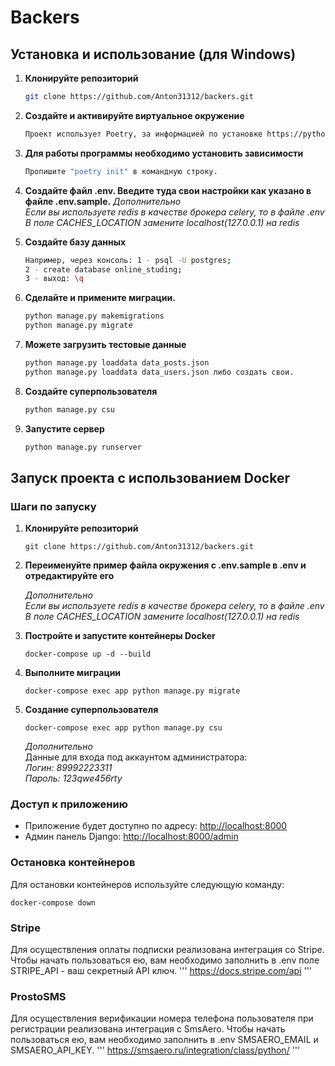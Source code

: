 # Backers

## Установка и использование (для Windows)

1. **Клонируйте репозиторий**
    ``` bash
    git clone https://github.com/Anton31312/backers.git
    ```

2. **Создайте и активируйте виртуальное окружение**
    ``` bash
    Проект использует Poetry, за информацией по установке https://pythonchik.ru/okruzhenie-i-pakety/menedzher-zavisimostey-poetry-polnyy-obzor-ot-ustanovki-do-nastroyki
    ```
3. **Для работы программы необходимо установить зависимости**
    ``` bash
    Пропишите "poetry init" в командную строку.
    ```
4. **Создайте файл .env. Введите туда свои настройки как указано в файле .env.sample.**
    *Дополнительно* \
    *Если вы используете redis в качестве брокера celery, то в файле .env* \
    *В поле CACHES_LOCATION замените localhost(127.0.0.1) на redis*
5. **Создайте базу данных** 
    ``` bash
    Например, через консоль: 1 - psql -U postgres; 
    2 - create database online_studing; 
    3 - выход: \q
    ```
6. **Сделайте и примените миграции.** 
    ``` bash
    python manage.py makemigrations 
    python manage.py migrate
    ```
7. **Можете загрузить тестовые данные**
    ``` bash
    python manage.py loaddata data_posts.json 
    python manage.py loaddata data_users.json либо создать свои.
    ```
8. **Создайте суперпользователя**
    ``` bash
    python manage.py csu
    ```
9. **Запустите сервер** 
    ``` bash
    python manage.py runserver
    ```

## Запуск проекта с использованием Docker

### Шаги по запуску

1. **Клонируйте репозиторий**
    ```
    git clone https://github.com/Anton31312/backers.git
    ```

2. **Переименуйте пример файла окружения с .env.sample в .env и отредактируйте его**

    *Дополнительно* \
    *Если вы используете redis в качестве брокера celery, то в файле .env* \
    *В поле CACHES_LOCATION замените localhost(127.0.0.1) на redis*


4. **Постройте и запустите контейнеры Docker**
    ```
    docker-compose up -d --build
    ```

5. **Выполните миграции**

   ```
   docker-compose exec app python manage.py migrate
   ```

6. **Создание суперпользователя**
    ```
    docker-compose exec app python manage.py csu
    ```
    *Дополнительно* \
    Данные для входа под аккаунтом администратора: \
    *Логин: 89992223311* \
    *Пароль: 123qwe456rty* 

### Доступ к приложению
- Приложение будет доступно по адресу: [http://localhost:8000](http://localhost:8000)
- Админ панель Django: [http://localhost:8000/admin](http://localhost:8000/admin)

### Остановка контейнеров
Для остановки контейнеров используйте следующую команду:

```
docker-compose down
```
### Stripe
Для осуществления оплаты подписки реализована интеграция со Stripe. Чтобы начать пользоваться ею, вам необходимо заполнить в .env поле STRIPE_API - ваш секретный API ключ.
'''
https://docs.stripe.com/api
'''

### ProstoSMS
Для осуществления верификации номера телефона пользователя при регистрации реализована интеграция с SmsAero. Чтобы начать пользоваться ею, вам необходимо заполнить в .env SMSAERO_EMAIL и SMSAERO_API_KEY.
'''
https://smsaero.ru/integration/class/python/
'''